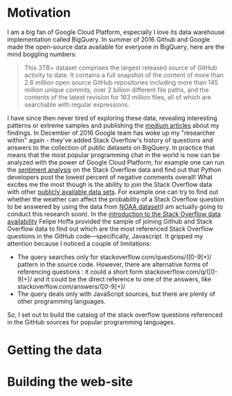 # Motivation
I am a big fan of Google Cloud Platform, especially I love its data warehouse implementation called BigQuery. In summer of 2016 Github and Google made the open-source data available for everyone in BigQuery, here are the mind boggling numbers:
> This 3TB+ dataset comprises the largest released source of GitHub activity to date. It contains a full snapshot of the content of more than 2.8 million open source GitHub repositories including more than 145 million unique commits, over 2 billion different file paths, and the contents of the latest revision for 163 million files, all of which are searchable with regular expressions.

I have since then never tired of exploring these data, revealing interesting patterns or extreme samples and publishing the [medium articles](https://medium.com/@sAbakumoff) about my findings.
In December of 2016 Google team has woke up my "researcher within" again - they've added Stack Overflow's history of questions and answers to the collection of public datasets on BigQuery. In practice that means that the most popular programming chat in the world is now can be analyzed with the power of Google Cloud Platform, for example one can run the [sentiment analysis](https://medium.freecodecamp.com/always-end-your-questions-with-a-stack-overflow-bigquery-and-other-stories-2470ebcda7f#.bhdeolgrt) on the Stack Overflow data and find out that Python developers post the lowest percent of negative comments overall! What excites me the most though is the ability to join the Stack Overflow data with other [publicly available data sets](https://cloud.google.com/bigquery/public-data/). For example one can try to find out whether the weather can affect the probability of a Stack Overflow question to be answered by using the data from [NOAA dataset](https://cloud.google.com/bigquery/public-data/noaa-gsod)(I am actually going to conduct this research soon).
In the [introduction to the Stack Overflow data availability](https://cloud.google.com/blog/big-data/2016/12/google-bigquery-public-datasets-now-include-stack-overflow-q-a) Felipe Hoffa provided the sample of joining Github and Stack Overflow data to find out which are the most referenced Stack Overflow questions in the GitHub code—specifically, Javascript. It gripped my attention because I noticed a couple of limitations: 
* The query searches only for stackoverflow.com/questions/([0-9]+)/ pattern in the source code. However, there are alternative forms of referencing questions : it could a short form stackoverflow.com/q/([0-9]+)/ and it could be the direct reference to one of the answers, like stackoverflow.com/answers/([0-9]+)/
* The query deals only with JavaScript sources, but there are plenty of other programming languages.

So, I set out to build the catalog of the stack overflow questions referenced in the GitHub sources for popular programming languages.

# Getting the data

# Building the web-site
